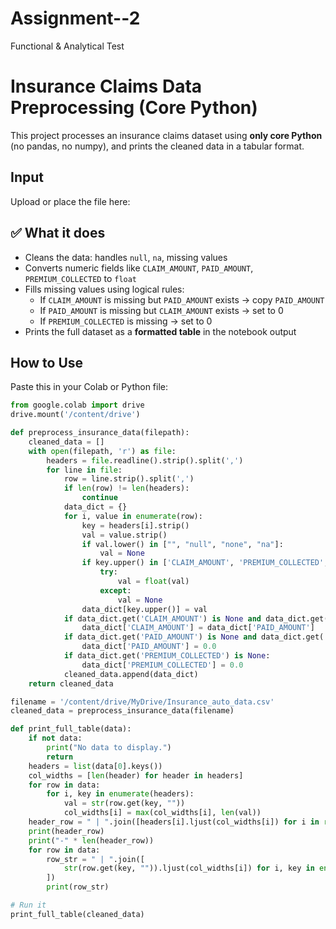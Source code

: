 # Assignment--2
Functional &amp; Analytical Test
# Insurance Claims Data Preprocessing (Core Python)

This project processes an insurance claims dataset using **only core Python** (no pandas, no numpy), and prints the cleaned data in a tabular format.

##  Input

Upload or place the file here:


## ✅ What it does

- Cleans the data: handles `null`, `na`, missing values
- Converts numeric fields like `CLAIM_AMOUNT`, `PAID_AMOUNT`, `PREMIUM_COLLECTED` to `float`
- Fills missing values using logical rules:
  - If `CLAIM_AMOUNT` is missing but `PAID_AMOUNT` exists → copy `PAID_AMOUNT`
  - If `PAID_AMOUNT` is missing but `CLAIM_AMOUNT` exists → set to 0
  - If `PREMIUM_COLLECTED` is missing → set to 0
- Prints the full dataset as a **formatted table** in the notebook output

##  How to Use

Paste this in your Colab or Python file:

```python
from google.colab import drive
drive.mount('/content/drive')

def preprocess_insurance_data(filepath):
    cleaned_data = []
    with open(filepath, 'r') as file:
        headers = file.readline().strip().split(',')
        for line in file:
            row = line.strip().split(',')
            if len(row) != len(headers):
                continue
            data_dict = {}
            for i, value in enumerate(row):
                key = headers[i].strip()
                val = value.strip()
                if val.lower() in ["", "null", "none", "na"]:
                    val = None
                if key.upper() in ['CLAIM_AMOUNT', 'PREMIUM_COLLECTED', 'PAID_AMOUNT'] and val is not None:
                    try:
                        val = float(val)
                    except:
                        val = None
                data_dict[key.upper()] = val
            if data_dict.get('CLAIM_AMOUNT') is None and data_dict.get('PAID_AMOUNT') is not None:
                data_dict['CLAIM_AMOUNT'] = data_dict['PAID_AMOUNT']
            if data_dict.get('PAID_AMOUNT') is None and data_dict.get('CLAIM_AMOUNT') is not None:
                data_dict['PAID_AMOUNT'] = 0.0
            if data_dict.get('PREMIUM_COLLECTED') is None:
                data_dict['PREMIUM_COLLECTED'] = 0.0
            cleaned_data.append(data_dict)
    return cleaned_data

filename = '/content/drive/MyDrive/Insurance_auto_data.csv'
cleaned_data = preprocess_insurance_data(filename)

def print_full_table(data):
    if not data:
        print("No data to display.")
        return
    headers = list(data[0].keys())
    col_widths = [len(header) for header in headers]
    for row in data:
        for i, key in enumerate(headers):
            val = str(row.get(key, ""))
            col_widths[i] = max(col_widths[i], len(val))
    header_row = " | ".join([headers[i].ljust(col_widths[i]) for i in range(len(headers))])
    print(header_row)
    print("-" * len(header_row))
    for row in data:
        row_str = " | ".join([
            str(row.get(key, "")).ljust(col_widths[i]) for i, key in enumerate(headers)
        ])
        print(row_str)

# Run it
print_full_table(cleaned_data)

